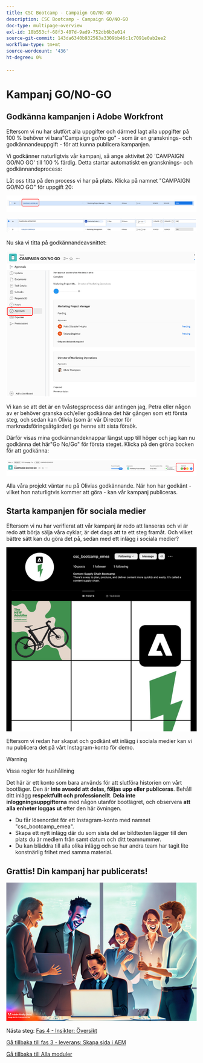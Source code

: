 ```yaml
---
title: CSC Bootcamp - Campaign GO/NO-GO
description: CSC Bootcamp - Campaign GO/NO-GO
doc-type: multipage-overview
exl-id: 18b553cf-68f3-407d-9ad9-752db6b3e014
source-git-commit: 143da6340b932563a3309bb46c1c7091e0ab2ee2
workflow-type: tm+mt
source-wordcount: '436'
ht-degree: 0%

---
```


# Kampanj GO/NO-GO

## Godkänna kampanjen i Adobe Workfront

Eftersom vi nu har slutfört alla uppgifter och därmed lagt alla uppgifter på 100 % behöver vi bara&quot;Campaign go/no go&quot; - som är en gransknings- och godkännandeuppgift - för att kunna publicera kampanjen.

Vi godkänner naturligtvis vår kampanj, så ange aktivitet 20 &#39;CAMPAIGN GO/NO GO&#39; till 100 % färdig. Detta startar automatiskt en gransknings- och godkännandeprocess:

Låt oss titta på den process vi har på plats. Klicka på namnet &quot;CAMPAIGN GO/NO GO&quot; för uppgift 20:

![Klicka på uppgiften](./images/gonogo-button.png)

![Uppdatera informationen](./images/gonogo-details.png)

Nu ska vi titta på godkännandeavsnittet:

![Klicka på godkännandena](./images/gonogo-approvals.png)

Vi kan se att det är en tvåstegsprocess där antingen jag, Petra eller någon av er behöver granska och/eller godkänna det här gången som ett första steg, och sedan kan Olivia (som är vår Director för marknadsföringsåtgärder) ge henne sitt sista försök.

Därför visas mina godkännandeknappar längst upp till höger och jag kan nu godkänna det här&quot;Go No/Go&quot; för första steget. Klicka på den gröna bocken för att godkänna:

![godkänn kampanjen](./images/gongo-given-approvals.png)

Alla våra projekt väntar nu på Olivias godkännande. När hon har godkänt - vilket hon naturligtvis kommer att göra - kan vår kampanj publiceras.

## Starta kampanjen för sociala medier

Eftersom vi nu har verifierat att vår kampanj är redo att lanseras och vi är redo att börja sälja våra cyklar, är det dags att ta ett steg framåt. Och vilket bättre sätt kan du göra det på, sedan med ett inlägg i sociala medier?

![Demo-Instagram-sidan](./images/instagram-overview.png)

Eftersom vi redan har skapat och godkänt ett inlägg i sociala medier kan vi nu publicera det på vårt Instagram-konto för demo.

>[!WARNING]
> Vissa regler för hushållning
> 
> Det här är ett konto som bara används för att slutföra historien om vårt bootläger. Den är **inte avsedd att delas, följas upp eller publiceras**. Behåll ditt inlägg **respektfullt och professionellt**. **Dela inte inloggningsuppgifterna** med någon utanför bootlägret, och observera **att alla enheter loggas ut** efter den här övningen.

- Du får lösenordet för ett Instagram-konto med namnet &quot;csc_bootcamp_emea&quot;.
- Skapa ett nytt inlägg där du som sista del av bildtexten lägger till den plats du är medlem från samt datum och ditt teamnummer.
- Du kan bläddra till alla olika inlägg och se hur andra team har tagit lite konstnärlig frihet med samma material.

## Grattis! Din kampanj har publicerats!

![Kampanjstart](./images/launch.jpg)

Nästa steg: [Fas 4 - Insikter: Översikt](../insights/overview.md)

[Gå tillbaka till fas 3 - leverans: Skapa sida i AEM](./app.md)

[Gå tillbaka till Alla moduler](../../overview.md)

